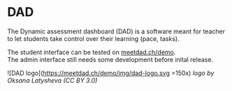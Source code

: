 # DAD
The Dynamic assessment dashboard (DAD) is a software meant for teacher to let students take control over their learning (pace, tasks).

The student interface can be tested on [meetdad.ch/demo](https://meetdad.ch/demo).   
The admin interface still needs some development before inital release.

![DAD logo](https://meetdad.ch/demo/img/dad-logo.svg =150x)
*logo by Oksana Latysheva (CC BY 3.0)*
